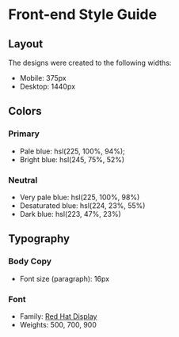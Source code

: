 # Front-end Style Guide

## Layout

The designs were created to the following widths:

- Mobile: 375px
- Desktop: 1440px

## Colors

### Primary

- Pale blue:  hsl(225, 100%, 94%);
- Bright blue: hsl(245, 75%, 52%)

### Neutral

- Very pale blue: hsl(225, 100%, 98%)
- Desaturated blue: hsl(224, 23%, 55%)
- Dark blue: hsl(223, 47%, 23%)

## Typography

### Body Copy

- Font size (paragraph): 16px

### Font

- Family: [Red Hat Display](https://fonts.google.com/specimen/Red+Hat+Display)
- Weights: 500, 700, 900

